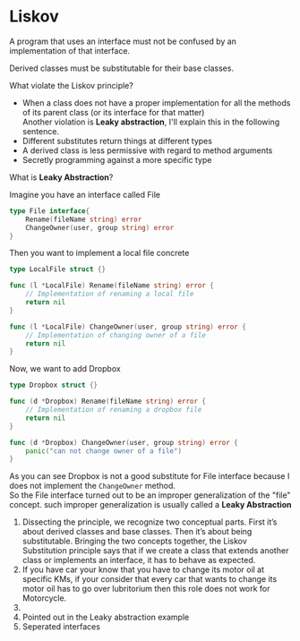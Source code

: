 
# Liskov

A program that uses an interface must not be confused by an implementation of that interface. <br />

Derived classes must be substitutable for their base classes.

What violate the Liskov principle?
* When a class does not have a proper implementation for all the methods of its parent
class (or its interface for that matter) <br />
Another violation is **Leaky abstraction**, I'll explain this in the following sentence.
* Different substitutes return things at different types
* A derived class is less permissive with regard to method arguments
* Secretly programming against a more specific type

What is **Leaky Abstraction**?

Imagine you have an interface called File
```go
type File interface{
	Rename(fileName string) error
	ChangeOwner(user, group string) error
}
```
Then you want to implement a local file concrete

```go
type LocalFile struct {}

func (l *LocalFile) Rename(fileName string) error {
	// Implementation of renaming a local file
    return nil
}

func (l *LocalFile) ChangeOwner(user, group string) error {
    // Implementation of changing owner of a file
    return nil
}
```
Now, we want to add Dropbox

```go
type Dropbox struct {}

func (d *Dropbox) Rename(fileName string) error {
	// Implementation of renaming a dropbox file
    return nil
}

func (d *Dropbox) ChangeOwner(user, group string) error {
    panic("can not change owner of a file")
}
```

As you can see Dropbox is not a good substitute for File interface because I does not implement the ```ChangeOwner``` method. <br />
So the File interface turned out to be an improper generalization of the "file" concept. such improper generalization is usually called a **Leaky Abstraction**


1. Dissecting the principle, we recognize two conceptual parts. First it’s about derived
   classes and base classes. Then it’s about being substitutable. 
   Bringing the two concepts together, the Liskov Substitution principle says that if we
   create a class that extends another class or implements an interface, it has to behave as
   expected.
2. If you have car your know that you have to change its motor oil at specific KMs, if your consider that every car that wants to change its motor oil has to go over lubritorium then this role does not work for Motorcycle.
3. 
4. Pointed out in the Leaky abstraction example
5. Seperated interfaces 